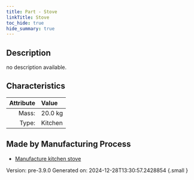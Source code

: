 ```yaml
---
title: Part - Stove
linkTitle: Stove
toc_hide: true
hide_summary: true
---
```


## Description
no description available.

## Characteristics

| Attribute      | Value |
|--------:|:------|
|Mass:|20.0 kg|
|Type:|Kitchen|

## Made by Manufacturing Process

- [Manufacture kitchen stove](/docs/definitions/process/manufacture-kitchen-stove)



Version: pre-3.9.0 Generated on: 2024-12-28T13:30:57.2428854
{.small }

